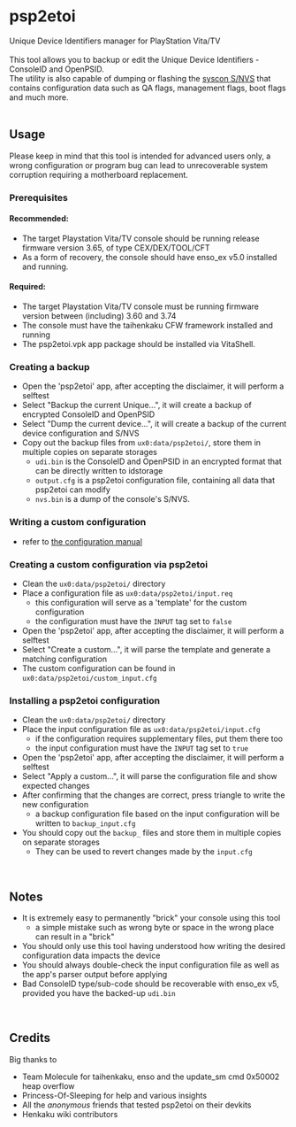# psp2etoi
Unique Device Identifiers manager for PlayStation Vita/TV<br>
<br>
This tool allows you to backup or edit the Unique Device Identifiers - ConsoleID and OpenPSID.<br>
The utility is also capable of dumping or flashing the [syscon S/NVS](https://wiki.henkaku.xyz/vita/Ernie#NVS) that contains configuration data such as QA flags, management flags, boot flags and much more.<br>
<br>

## Usage
Please keep in mind that this tool is intended for advanced users only, a wrong configuration or program bug can lead to unrecoverable system corruption requiring a motherboard replacement.

### Prerequisites
#### Recommended:
 - The target Playstation Vita/TV console should be running release firmware version 3.65, of type CEX/DEX/TOOL/CFT
 - As a form of recovery, the console should have enso_ex v5.0 installed and running.
#### Required:
 - The target Playstation Vita/TV console must be running firmware version between (including) 3.60 and 3.74
 - The console must have the taihenkaku CFW framework installed and running
 - The psp2etoi.vpk app package should be installed via VitaShell.

### Creating a backup
 - Open the 'psp2etoi' app, after accepting the disclaimer, it will perform a selftest
 - Select "Backup the current Unique...", it will create a backup of encrypted ConsoleID and OpenPSID
 - Select "Dump the current device...", it will create a backup of the current device configuration and S/NVS
 - Copy out the backup files from `ux0:data/psp2etoi/`, store them in multiple copies on separate storages
   - `udi.bin` is the ConsoleID and OpenPSID in an encrypted format that can be directly written to idstorage
   - `output.cfg` is a psp2etoi configuration file, containing all data that psp2etoi can modify
   - `nvs.bin` is a dump of the console's S/NVS.

### Writing a custom configuration
  - refer to [the configuration manual](CONFIGURATION.md)

### Creating a custom configuration via psp2etoi
  - Clean the `ux0:data/psp2etoi/` directory
  - Place a configuration file as `ux0:data/psp2etoi/input.req`
    - this configuration will serve as a 'template' for the custom configuration
    - the configuration must have the `INPUT` tag set to `false`
  - Open the 'psp2etoi' app, after accepting the disclaimer, it will perform a selftest
  - Select "Create a custom...", it will parse the template and generate a matching configuration
  - The custom configuration can be found in `ux0:data/psp2etoi/custom_input.cfg`

### Installing a psp2etoi configuration
 - Clean the `ux0:data/psp2etoi/` directory
 - Place the input configuration file as `ux0:data/psp2etoi/input.cfg`
   - if the configuration requires supplementary files, put them there too
   - the input configuration must have the `INPUT` tag set to `true`
 - Open the 'psp2etoi' app, after accepting the disclaimer, it will perform a selftest
 - Select "Apply a custom...", it will parse the configuration file and show expected changes
 - After confirming that the changes are correct, press triangle to write the new configuration
   - a backup configuration file based on the input configuration will be written to `backup_input.cfg`
 - You should copy out the `backup_` files and store them in multiple copies on separate storages
   - They can be used to revert changes made by the `input.cfg`
<br>

## Notes
 - It is extremely easy to permanently "brick" your console using this tool
   - a simple mistake such as wrong byte or space in the wrong place can result in a "brick"
 - You should only use this tool having understood how writing the desired configuration data impacts the device
 - You should always double-check the input configuration file as well as the app's parser output before applying
 - Bad ConsoleID type/sub-code should be recoverable with enso_ex v5, provided you have the backed-up `udi.bin`
<br>

## Credits
Big thanks to
 - Team Molecule for taihenkaku, enso and the update_sm cmd 0x50002 heap overflow
 - Princess-Of-Sleeping for help and various insights
 - All the *anonymous* friends that tested psp2etoi on their devkits
 - Henkaku wiki contributors
